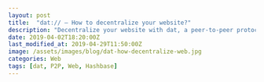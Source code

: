 ```yaml
---
layout: post
title:  "dat:// — How to decentralize your website?"
description: "Decentralize your website with dat, a peer-to-peer protocol that will make the web more efficient and secure."
date: 2019-04-02T18:20:00Z
last_modified_at: 2019-04-29T11:50:00Z
image: /assets/images/blog/dat-how-decentralize-web.jpg
categories: Web
tags: [dat, P2P, Web, Hashbase]
---
```

